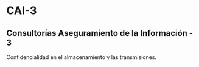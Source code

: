# CAI-3
## Consultorías Aseguramiento de la Información - 3

Confidencialidad en el almacenamiento y las transmisiones.
